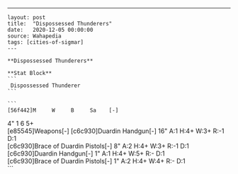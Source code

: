 ---
    layout: post
    title:  "Dispossessed Thunderers"
    date:   2020-12-05 00:00:00
    source: Wahapedia
    tags: [cities-of-sigmar]
    ---
    
    **Dispossessed Thunderers**
    
    **Stat Block**
    ```
     Dispossessed Thunderer
    ```
    
    ```
    [56f442]M     W     B     Sa    [-]
4"    1     6     5+    
[e85545]Weapons[-]
[c6c930]Duardin Handgun[-]
16"    A:1    H:4+   W:3+   R:-1   D:1   
[c6c930]Brace of Duardin Pistols[-]
8"     A:2    H:4+   W:3+   R:-1   D:1   
[c6c930]Duardin Handgun[-]
1"     A:1    H:4+   W:5+   R:-    D:1   
[c6c930]Brace of Duardin Pistols[-]
1"     A:2    H:4+   W:4+   R:-    D:1   
    ```
    
    
    